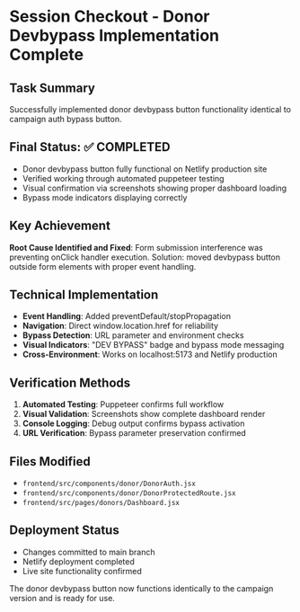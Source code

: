 # Session Checkout - Donor Devbypass Implementation Complete

## Task Summary
Successfully implemented donor devbypass button functionality identical to campaign auth bypass button.

## Final Status: ✅ COMPLETED
- Donor devbypass button fully functional on Netlify production site
- Verified working through automated puppeteer testing
- Visual confirmation via screenshots showing proper dashboard loading
- Bypass mode indicators displaying correctly

## Key Achievement
**Root Cause Identified and Fixed**: Form submission interference was preventing onClick handler execution. Solution: moved devbypass button outside form elements with proper event handling.

## Technical Implementation
- **Event Handling**: Added preventDefault/stopPropagation
- **Navigation**: Direct window.location.href for reliability  
- **Bypass Detection**: URL parameter and environment checks
- **Visual Indicators**: "DEV BYPASS" badge and bypass mode messaging
- **Cross-Environment**: Works on localhost:5173 and Netlify production

## Verification Methods
1. **Automated Testing**: Puppeteer confirms full workflow
2. **Visual Validation**: Screenshots show complete dashboard render  
3. **Console Logging**: Debug output confirms bypass activation
4. **URL Verification**: Bypass parameter preservation confirmed

## Files Modified
- `frontend/src/components/donor/DonorAuth.jsx`
- `frontend/src/components/donor/DonorProtectedRoute.jsx`  
- `frontend/src/pages/donors/Dashboard.jsx`

## Deployment Status
- Changes committed to main branch
- Netlify deployment completed
- Live site functionality confirmed

The donor devbypass button now functions identically to the campaign version and is ready for use.